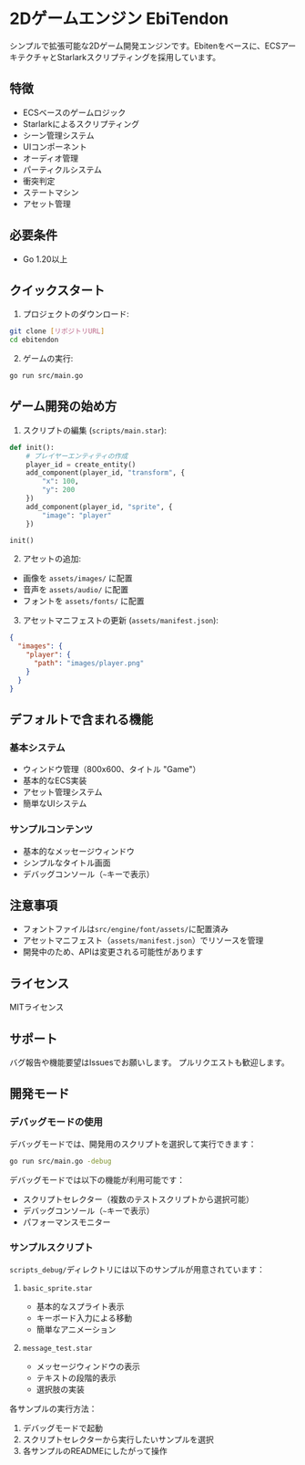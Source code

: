 # 2Dゲームエンジン EbiTendon

シンプルで拡張可能な2Dゲーム開発エンジンです。Ebitenをベースに、ECSアーキテクチャとStarlarkスクリプティングを採用しています。

## 特徴

- ECSベースのゲームロジック
- Starlarkによるスクリプティング
- シーン管理システム
- UIコンポーネント
- オーディオ管理
- パーティクルシステム
- 衝突判定
- ステートマシン
- アセット管理

## 必要条件

- Go 1.20以上

## クイックスタート

1. プロジェクトのダウンロード:
```bash
git clone [リポジトリURL]
cd ebitendon
```

2. ゲームの実行:
```bash
go run src/main.go
```

## ゲーム開発の始め方

1. スクリプトの編集 (`scripts/main.star`):
```python
def init():
    # プレイヤーエンティティの作成
    player_id = create_entity()
    add_component(player_id, "transform", {
        "x": 100,
        "y": 200
    })
    add_component(player_id, "sprite", {
        "image": "player"
    })

init()
```

2. アセットの追加:
- 画像を `assets/images/` に配置
- 音声を `assets/audio/` に配置
- フォントを `assets/fonts/` に配置

3. アセットマニフェストの更新 (`assets/manifest.json`):
```json
{
  "images": {
    "player": {
      "path": "images/player.png"
    }
  }
}
```

## デフォルトで含まれる機能

### 基本システム
- ウィンドウ管理（800x600、タイトル "Game"）
- 基本的なECS実装
- アセット管理システム
- 簡単なUIシステム

### サンプルコンテンツ
- 基本的なメッセージウィンドウ
- シンプルなタイトル画面
- デバッグコンソール（`~`キーで表示）

## 注意事項

- フォントファイルは`src/engine/font/assets/`に配置済み
- アセットマニフェスト（`assets/manifest.json`）でリソースを管理
- 開発中のため、APIは変更される可能性があります

## ライセンス

MITライセンス

## サポート

バグ報告や機能要望はIssuesでお願いします。
プルリクエストも歓迎します。

## 開発モード

### デバッグモードの使用

デバッグモードでは、開発用のスクリプトを選択して実行できます：

```bash
go run src/main.go -debug
```

デバッグモードでは以下の機能が利用可能です：
- スクリプトセレクター（複数のテストスクリプトから選択可能）
- デバッグコンソール（`~`キーで表示）
- パフォーマンスモニター

### サンプルスクリプト

`scripts_debug/`ディレクトリには以下のサンプルが用意されています：

1. `basic_sprite.star`
   - 基本的なスプライト表示
   - キーボード入力による移動
   - 簡単なアニメーション

2. `message_test.star`
   - メッセージウィンドウの表示
   - テキストの段階的表示
   - 選択肢の実装

各サンプルの実行方法：
1. デバッグモードで起動
2. スクリプトセレクターから実行したいサンプルを選択
3. 各サンプルのREADMEにしたがって操作 